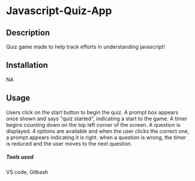 # Javascript-Quiz-App

## Description
Quiz game made to help track efforts in understanding javascript!
## Installation
NA

## Usage

Users click on the start button to begin the quiz. A prompt box appears once shown and says "quiz started", indicating a start to the game. A  timer begins counting down on the top left corner of the screen. A question is displayed. 4 options are available and when the user clicks the correct one, a prompt appears indicating it is right. when a question is wrong, the timer is reduced and the user moves to the next question. 

##### Tools used
VS code, Gitbash

